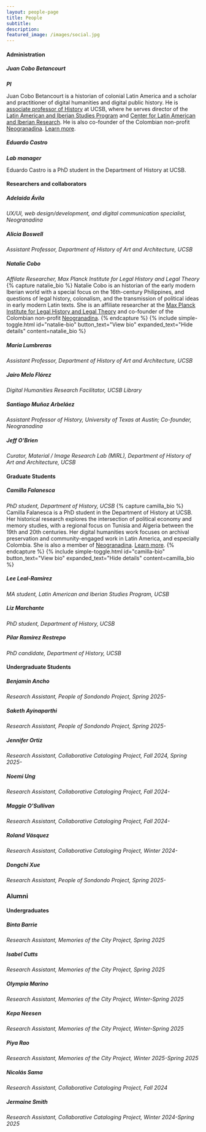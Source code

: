 ```yaml
---
layout: people-page
title: People
subtitle:
description: 
featured_image: /images/social.jpg
---
```


#### Administration

##### Juan Cobo Betancourt

***PI***

Juan Cobo Betancourt is a historian of colonial Latin America and a scholar and practitioner of digital humanities and digital public history. He is [associate professor of History](https://www.history.ucsb.edu/faculty/juan-cobo/) at UCSB, where he serves director of the [Latin American and Iberian Studies Program](https://lais.ucsb.edu) and [Center for Latin American and Iberian Research](https://clair.ucsb.edu). He is also co-founder of the Colombian non-profit [Neogranadina](https://neogranadina.org). [Learn more](https://www.history.ucsb.edu/faculty/juan-cobo/).

##### Eduardo Castro
***Lab manager***

Eduardo Castro is a PhD student in the Department of History at UCSB.

#### Researchers and collaborators

##### Adelaida Ávila

*UX/UI, web design/development, and digital communication specialist, Neogranadina*

##### Alicia Boswell

*Assistant Professor, Department of History of Art and Architecture, UCSB*

##### Natalie Cobo

*Affilate Researcher, Max Planck Institute for Legal History and Legal Theory*
{% capture natalie_bio %}
Natalie Cobo is an historian of the early modern Iberian world with a special focus on the 16th-century Philippines, and questions of legal history, colonalism, and the transmission of political ideas in early modern Latin texts. She is an affiliate researcher at the [Max Planck Institute for Legal History and Legal Theory](https://www.lhlt.mpg.de/4620677/cobo-natalie) and co-founder of the Colombian non-profit [Neogranadina](https://neogranadina.org/en).
{% endcapture %}
{% include simple-toggle.html
  id="natalie-bio"
  button_text="View bio"
  expanded_text="Hide details"
  content=natalie_bio %}

##### María Lumbreras

*Assistant Professor, Department of History of Art and Architecture, UCSB*

##### Jairo Melo Flórez

*Digital Humanities Research Facilitator, UCSB Library*

##### Santiago Muñoz Arbeláez

*Assistant Professor of History, University of Texas at Austin; Co-founder, Neogranadina*

##### Jeff O'Brien

*Curator, Material / Image Research Lab (MIRL), Department of History of Art and Architecture, UCSB*

#### Graduate Students

##### Camilla Falanesca

*PhD student, Department of History, UCSB*
{% capture camilla_bio %}
Camilla Falanesca is a PhD student in the Department of History at UCSB. Her historical research explores the intersection of political economy and memory studies, with a regional focus on Tunisia and Algeria between the 19th and 20th centuries. Her digital humanities work focuses on archival preservation and community-engaged work in Latin America, and especially Colombia. She is also a member of [Neogranadina](https://neogranadina.org/en). [Learn more](https://www.history.ucsb.edu/graduate-student/camillafalanesca/).
{% endcapture %}
{% include simple-toggle.html
  id="camilla-bio"
  button_text="View bio"
  expanded_text="Hide details"
  content=camilla_bio %}

##### Lee Leal-Ramírez

*MA student, Latin American and Iberian Studies Program, UCSB*

##### Liz Marchante

*PhD student, Department of History, UCSB*

##### Pilar Ramírez Restrepo

*PhD candidate, Department of History, UCSB*

#### Undergraduate Students

##### Benjamin Ancho

*Research Assistant, People of Sondondo Project, Spring 2025-*

##### Saketh Ayinaparthi

*Research Assistant, People of Sondondo Project, Spring 2025-*


##### Jennifer Ortiz

*Research Assistant, Collaborative Cataloging Project, Fall 2024, Spring 2025-*

##### Noemi Ung

*Research Assistant, Collaborative Cataloging Project, Fall 2024-*

##### Maggie O'Sullivan

*Research Assistant, Collaborative Cataloging Project, Fall 2024-*

##### Roland Vásquez

*Research Assistant, Collaborative Cataloging Project, Winter 2024-*

##### Dongchi Xue

*Research Assistant, People of Sondondo Project, Spring 2025-*

### Alumni

#### Undergraduates

##### Binta Barrie

*Research Assistant, Memories of the City Project, Spring 2025*

##### Isabel Cutts

*Research Assistant, Memories of the City Project, Spring 2025*

##### Olympia Marino

*Research Assistant, Memories of the City Project, Winter-Spring 2025*

##### Kepa Neesen

*Research Assistant, Memories of the City Project, Winter-Spring 2025*

##### Piya Rao

*Research Assistant, Memories of the City Project, Winter 2025-Spring 2025*

##### Nicolás Sama

*Research Assistant, Collaborative Cataloging Project, Fall 2024*

##### Jermaine Smith

*Research Assistant, Collaborative Cataloging Project, Winter 2024-Spring 2025*
